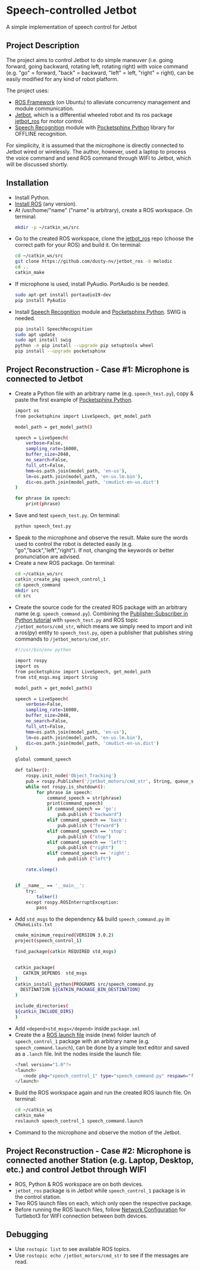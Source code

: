 # Speech-controlled Jetbot
A simple implementation of speech control for Jetbot

## Project Description
The project aims to control Jetbot to do simple maneuver (i.e. going forward, going backward, rotating left, rotating right) with voice command (e.g. "go" = forward, "back" = backward, "left" = left, "right" = right), can be easily modified for any kind of robot platform. 

The project uses: 
* [ROS Framework](http://wiki.ros.org/) (on Ubuntu) to alleviate concurrency management and module communication.
* [Jetbot](https://jetbot.org/master/), which is a differential wheeled robot and its ros package [jetbot_ros](https://github.com/dusty-nv/jetbot_ros) for motor control.
* [Speech Recognition](https://github.com/Uberi/speech_recognition#readme) module with [Pocketsphinx Python](https://github.com/bambocher/pocketsphinx-python) library for OFFLINE recognition.

For simplicity, it is assumed that the microphone is directly connected to Jetbot wired or wirelessly. The author, however, used a laptop to process the voice command and send ROS command through WIFI to Jetbot, which will be discussed shortly.

## Installation
* Install Python.
* [Install ROS](http://wiki.ros.org/melodic/Installation/Ubuntu) (any version).
* At /usr/home/"name" ("name" is arbitrary), create a ROS workspace. On terminal: 
   ```sh
   mkdir -p ~/catkin_ws/src
   ```
* Go to the created ROS workspace, clone the [jetbot_ros](https://github.com/dusty-nv/jetbot_ros) repo (choose the correct path for your ROS) and build it. On terminal: 
   ```sh
   cd ~/catkin_ws/src
   git clone https://github.com/dusty-nv/jetbot_ros -b melodic
   cd ..
   catkin_make
   ```
* If microphone is used, install PyAudio. PortAudio is be needed.
   ```sh
   sudo apt-get install portaudio19-dev 
   pip install PyAudio
   ```
* Install [Speech Recognition](https://github.com/Uberi/speech_recognition#readme) module and [Pocketsphinx Python](https://github.com/bambocher/pocketsphinx-python). SWIG is needed.
   ```sh
   pip install SpeechRecognition
   sudo apt update
   sudo apt install swig
   python -m pip install --upgrade pip setuptools wheel
   pip install --upgrade pocketsphinx
   ```
## Project Reconstruction - Case #1: Microphone is connected to Jetbot
* Create a Python file with an arbitrary name (e.g. `speech_test.py`), copy & paste the first example of [Pocketsphinx Python](https://github.com/bambocher/pocketsphinx-python).
   ```sh
   import os
   from pocketsphinx import LiveSpeech, get_model_path

   model_path = get_model_path()

   speech = LiveSpeech(
       verbose=False,
       sampling_rate=16000,
       buffer_size=2048,
       no_search=False,
       full_utt=False,
       hmm=os.path.join(model_path, 'en-us'),
       lm=os.path.join(model_path, 'en-us.lm.bin'),
       dic=os.path.join(model_path, 'cmudict-en-us.dict')
   )

   for phrase in speech:
       print(phrase)
   ```
* Save and test `speech_test.py`. On terminal: 
   ```sh
   python speech_test.py
   ```
* Speak to the microphone and observe the result. Make sure the words used to control the robot is detected easily (e.g. "go","back","left","right"). If not, changing the keywords or better pronunciation are advised. 
* Create a new ROS package. On terminal: 
   ```sh
   cd ~/catkin_ws/src
   catkin_create_pkg speech_control_1
   cd speech_command
   mkdir src
   cd src
   ```
* Create the source code for the created ROS package with an arbitrary name (e.g. `speech_command.py`). Combining the [Publisher-Subscriber in Python tutorial](http://wiki.ros.org/ROS/Tutorials/WritingPublisherSubscriber%28python%29) with `speech_test.py` and ROS topic `/jetbot_motors/cmd_str`, which means we simply need to import and init a ros(py) entity to `speech_test.py`, open a publisher that publishes string commands to `/jetbot_motors/cmd_str`. 
   ```sh
   #!/usr/bin/env python

   import rospy
   import os
   from pocketsphinx import LiveSpeech, get_model_path
   from std_msgs.msg import String

   model_path = get_model_path()

   speech = LiveSpeech(
       verbose=False,
       sampling_rate=16000,
       buffer_size=2048,
       no_search=False,
       full_utt=False,
       hmm=os.path.join(model_path, 'en-us'),
       lm=os.path.join(model_path, 'en-us.lm.bin'),
       dic=os.path.join(model_path, 'cmudict-en-us.dict')
   )

   global command_speech

   def talker():
       rospy.init_node('Object_Tracking')
       pub = rospy.Publisher('/jetbot_motors/cmd_str', String, queue_size=100)
       while not rospy.is_shutdown():
           for phrase in speech:
               command_speech = str(phrase)
               print(command_speech)
               if command_speech == 'go':
                   pub.publish ("backward")
               elif command_speech == 'back':
                   pub.publish ("forward")
               elif command_speech == 'stop':
                   pub.publish ("stop")
               elif command_speech == 'left':
                   pub.publish ("right")
               elif command_speech == 'right':
                   pub.publish ("left")

       rate.sleep()


   if __name__ == '__main__':
       try:
           talker()
       except rospy.ROSInterruptException:
           pass
   ```
* Add `std_msgs` to the dependency && build `speech_command.py` in `CMakeLists.txt`
   ```sh
   cmake_minimum_required(VERSION 3.0.2)
   project(speech_control_1)

   find_package(catkin REQUIRED std_msgs)


   catkin_package(
      CATKIN_DEPENDS  std_msgs 
   )
   catkin_install_python(PROGRAMS src/speech_command.py
     DESTINATION ${CATKIN_PACKAGE_BIN_DESTINATION}
   )

   include_directories(
   ${catkin_INCLUDE_DIRS}
   )

   ```
* Add `<depend>std_msgs</depend>` inside `package.xml` 
* Create the a [ROS launch file](http://wiki.ros.org/roslaunch) inside (new) folder launch of `speech_control_1` package with an arbitrary name (e.g. `speech_command.launch`), can be done by a simple text editor and saved as a `.lanch` file. Init the nodes inside the launch file:
   ```sh
   <?xml version="1.0"?>
   <launch>
      <node pkg="speech_control_1" type="speech_command.py" respawn="false" name="speech_command" output="screen"/>
   </launch>
   ```
* Build the ROS workspace again and run the created ROS launch file. On terminal: 
   ```sh
   cd ~/catkin_ws
   catkin_make
   roslaunch speech_control_1 speech_command.launch
   ```
* Command to the microphone and observe the motion of the Jetbot.
## Project Reconstruction - Case #2: Microphone is connected another Station (e.g. Laptop, Desktop, etc.) and control Jetbot through WIFI
* ROS, Python & ROS workspace are on both devices.
* `jetbot_ros` package is in Jetbot while `speech_control_1` package is in the control station.
* Two ROS launch files on each, which only open the respective package.
* Before running the ROS launch files, follow [Network Configuration](https://emanual.robotis.com/docs/en/platform/turtlebot3/quick-start/#network-configuration) for Turtlebot3 for WIFI connection between both devices.

## Debugging 
* Use `rostopic list` to see available ROS topics.
* Use `rostopic echo /jetbot_motors/cmd_str` to see if the messages are read.
